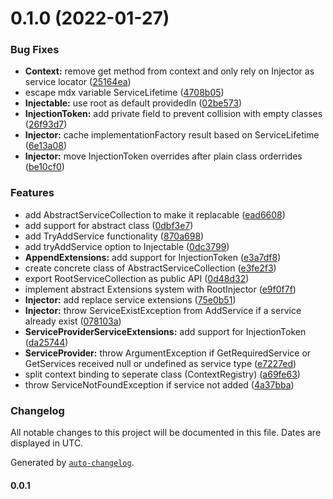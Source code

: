 # 0.1.0 (2022-01-27)


### Bug Fixes

* **Context:** remove get method from context and only rely on Injector as service locator ([25164ea](https://github.com/ezzabuzaid/tiny-injector/commit/25164ea4b21d3e79ba0287d6305ef70bd33c3b8b))
* escape mdx variable ServiceLifetime ([4708b05](https://github.com/ezzabuzaid/tiny-injector/commit/4708b05f4a46e79cf0766441c9765f63f20be0a9))
* **Injectable:** use root as default providedIn ([02be573](https://github.com/ezzabuzaid/tiny-injector/commit/02be573364a858b21ef2c154114770747ff96651))
* **InjectionToken:** add private field to prevent collision with empty classes ([26f93d7](https://github.com/ezzabuzaid/tiny-injector/commit/26f93d7210947763314ddfd9b51051bc9d9da263))
* **Injector:** cache implementationFactory result based on ServiceLifetime ([6e13a08](https://github.com/ezzabuzaid/tiny-injector/commit/6e13a08e3bc132533e7ebb78053e19ea8029882b))
* **Injector:** move InjectionToken overrides after plain class orderrides ([be10cf0](https://github.com/ezzabuzaid/tiny-injector/commit/be10cf0568d6a95ae9d74a3f1572e2f608cbf081))


### Features

* add AbstractServiceCollection to make it replacable ([ead6608](https://github.com/ezzabuzaid/tiny-injector/commit/ead660869687bd22da494b3828993650b605a746))
* add support for abstract class ([0dbf3e7](https://github.com/ezzabuzaid/tiny-injector/commit/0dbf3e71794c4c94776050203e30238188994441))
* add TryAddService functionality ([870a698](https://github.com/ezzabuzaid/tiny-injector/commit/870a698b0730385b429598bad5465e32c1e0f9c0))
* add tryAddService option to Injectable ([0dc3799](https://github.com/ezzabuzaid/tiny-injector/commit/0dc37990afeec19a40dbc16eb192081ecc40e5f9))
* **AppendExtensions:** add support for InjectionToken ([e3a7df8](https://github.com/ezzabuzaid/tiny-injector/commit/e3a7df85f89464bec7e45ea516d7aa13c76e663b))
* create concrete class of AbstractServiceCollection ([e3fe2f3](https://github.com/ezzabuzaid/tiny-injector/commit/e3fe2f3f17b161912327b4c0af9360f0157e3759))
* export RootServiceCollection as public API ([0d48d32](https://github.com/ezzabuzaid/tiny-injector/commit/0d48d3248dd4b3550439bd3d406345d67a574fa8))
* implement abstract Extensions system with RootInjector ([e9f0f7f](https://github.com/ezzabuzaid/tiny-injector/commit/e9f0f7fc2d5413bd31119f8da3c163b3c8323c93))
* **Injector:** add replace service extensions ([75e0b51](https://github.com/ezzabuzaid/tiny-injector/commit/75e0b51ee70cb7cfc0145f7fc8493c6615500288))
* **Injector:** throw ServiceExistException from AddService if a service already exist ([078103a](https://github.com/ezzabuzaid/tiny-injector/commit/078103a58522912910f15c4152639ea0b9b6185e))
* **ServiceProviderServiceExtensions:** add support for InjectionToken ([da25744](https://github.com/ezzabuzaid/tiny-injector/commit/da25744e72fa68cf330a9da9225803da4573866b))
* **ServiceProvider:** throw ArgumentException if GetRequiredService or GetServices received null or undefined as service type ([e7227ed](https://github.com/ezzabuzaid/tiny-injector/commit/e7227ed2f73054aeb3492992a94f581f9556ff71))
* split context binding to seperate class (ContextRegistry) ([a69fe63](https://github.com/ezzabuzaid/tiny-injector/commit/a69fe63fdf4633b8fa3feb03468ed124f7572548))
* throw ServiceNotFoundException if service not added ([4a37bba](https://github.com/ezzabuzaid/tiny-injector/commit/4a37bba92fd55d1d23678771e9aa016c2b8c4f4f))

### Changelog

All notable changes to this project will be documented in this file. Dates are displayed in UTC.

Generated by [`auto-changelog`](https://github.com/CookPete/auto-changelog).

#### 0.0.1
